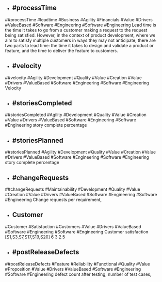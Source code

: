 - ## #processTime
##processTime #leadtime #Business #Agility #Financials #Value #Drivers #ValueBased #Software #Engineering #Software #Engineering 
Lead time is the time it takes to go from a customer making a request to the request being satisfied. However, in the context of product development, where we aim to satisfy multiple customers in ways they may not anticipate, there are two parts to lead time: the time it takes to design and validate a product or feature, and the time to deliver the feature to customers.

- ## #velocity
##velocity #Agility #Development #Quality #Value #Creation #Value #Drivers #ValueBased #Software #Engineering #Software #Engineering 
Velocity

- ## #storiesCompleted
##storiesCompleted #Agility #Development #Quality #Value #Creation #Value #Drivers #ValueBased #Software #Engineering #Software #Engineering 
story complete percentage

- ## #storiesPlanned
##storiesPlanned #Agility #Development #Quality #Value #Creation #Value #Drivers #ValueBased #Software #Engineering #Software #Engineering 
story complete percentage

- ## #changeRequests
##changeRequests #Maintainability #Development #Quality #Value #Creation #Value #Drivers #ValueBased #Software #Engineering #Software #Engineering 
Change requests per requirement,

- ## Customer
#Customer #Satisfaction #Customers #Value #Drivers #ValueBased #Software #Engineering #Software #Engineering 
Customer satisfaction [S1,S3,S7,S17,S19,S20] 6 3 2.5

- ## #postReleaseDefects
##postReleaseDefects #Feature #Reliability #Functional #Quality #Value #Proposition #Value #Drivers #ValueBased #Software #Engineering #Software #Engineering 
defect count after testing, number of test cases,


